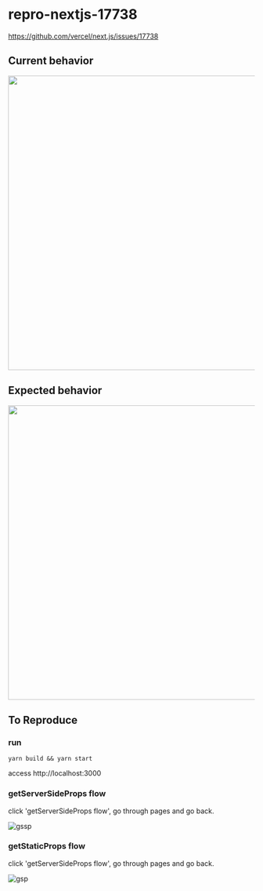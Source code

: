 # repro-nextjs-17738
https://github.com/vercel/next.js/issues/17738

## Current behavior

<img width="600" src="https://user-images.githubusercontent.com/4372047/95553057-bffec500-0a48-11eb-9c78-825478ece29a.png" />

## Expected behavior

<img width="600" src="https://user-images.githubusercontent.com/4372047/95553912-4b2c8a80-0a4a-11eb-9cb8-e7416117ec4a.png" />


## To Reproduce

### run 

```
yarn build && yarn start
```

access http://localhost:3000

### getServerSideProps flow

click 'getServerSideProps flow', go through pages and go back.

![gssp](https://user-images.githubusercontent.com/4372047/95566993-4de4ab00-0a5d-11eb-8146-ec2c1cf77c48.gif)


### getStaticProps flow

click 'getServerSideProps flow', go through pages and go back.

![gsp](https://user-images.githubusercontent.com/4372047/95566988-4b825100-0a5d-11eb-8cc9-0c9b52ad310a.gif)

